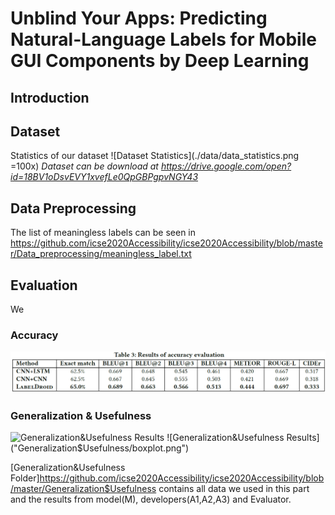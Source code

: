 # Unblind Your Apps: Predicting Natural-Language Labels for Mobile GUI Components by Deep Learning

## Introduction


## Dataset
Statistics of our dataset
![Dataset Statistics](./data/data_statistics.png =100x)
*Dataset can be download at <https://drive.google.com/open?id=18BV1oDsvEVY1xvefLe0QpGBPgpvNGY43>*

## Data Preprocessing

The list of meaningless labels can be seen in <https://github.com/icse2020Accessibility/icse2020Accessibility/blob/master/Data_preprocessing/meaningless_label.txt>


## Evaluation
We 

### Accuracy
![Accuracy Results](Accuracy/accuracy_result.png)


### Generalization & Usefulness
![Generalization&Usefulness Results]("Generalization$Usefulness/app_details.png")
![Generalization&Usefulness Results]("Generalization$Usefulness/boxplot.png")

[Generalization&Usefulness Folder]<https://github.com/icse2020Accessibility/icse2020Accessibility/blob/master/Generalization$Usefulness> contains all data we used in this part and the results from model(M), developers(A1,A2,A3) and Evaluator.

